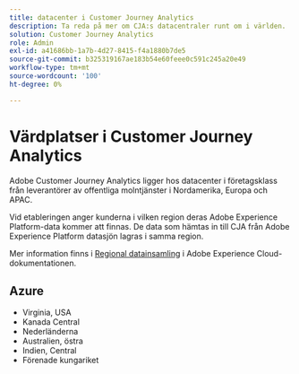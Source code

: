 ```yaml
---
title: datacenter i Customer Journey Analytics
description: Ta reda på mer om CJA:s datacentraler runt om i världen.
solution: Customer Journey Analytics
role: Admin
exl-id: a41686bb-1a7b-4d27-8415-f4a1880b7de5
source-git-commit: b325319167ae183b54e60feee0c591c245a20e49
workflow-type: tm+mt
source-wordcount: '100'
ht-degree: 0%

---
```


# Värdplatser i Customer Journey Analytics

Adobe Customer Journey Analytics ligger hos datacenter i företagsklass från leverantörer av offentliga molntjänster i Nordamerika, Europa och APAC.

Vid etableringen anger kunderna i vilken region deras Adobe Experience Platform-data kommer att finnas. De data som hämtas in till CJA från Adobe Experience Platform datasjön lagras i samma region.

Mer information finns i [Regional datainsamling](https://experienceleague.adobe.com/sv/docs/core-services/interface/data-collection/rdc) i Adobe Experience Cloud-dokumentationen.

## Azure

- Virginia, USA
- Kanada Central
- Nederländerna
- Australien, östra
- Indien, Central
- Förenade kungariket

